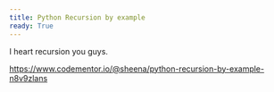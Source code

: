 ```yaml
---
title: Python Recursion by example
ready: True
---
```


I heart recursion you guys.

https://www.codementor.io/@sheena/python-recursion-by-example-n8v9zlans
